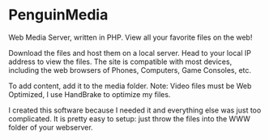 # PenguinMedia
Web Media Server, written in PHP. View all your favorite files on the web!

Download the files and host them on a local server. Head to your local IP address to view the files.
The site is compatible with most devices, including the web browsers of Phones, Computers, Game Consoles, etc.

To add content, add it to the media folder.
Note: Video files must be Web Optimized, I use HandBrake to optimize my files.

I created this software because I needed it and everything else was just too complicated. It is pretty easy to setup: just throw the files into the WWW folder of your webserver.
